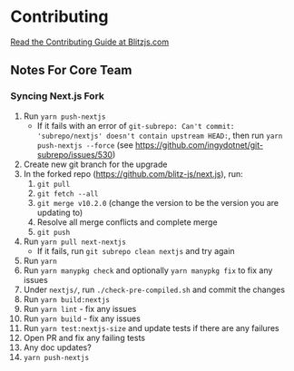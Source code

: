 # Contributing

[Read the Contributing Guide at Blitzjs.com](https://blitzjs.com/docs/contributing)

## Notes For Core Team

### Syncing Next.js Fork

1. Run `yarn push-nextjs`
   - If it fails with an error of `git-subrepo: Can't commit: 'subrepo/nextjs' doesn't contain upstream HEAD:`, then run `yarn push-nextjs --force` (see https://github.com/ingydotnet/git-subrepo/issues/530)
2. Create new git branch for the upgrade
3. In the forked repo (https://github.com/blitz-js/next.js), run:
   1. `git pull`
   2. `git fetch --all`
   3. `git merge v10.2.0` (change the version to be the version you are updating to)
   4. Resolve all merge conflicts and complete merge
   5. `git push`
4. Run `yarn pull next-nextjs`
   - If it fails, run `git subrepo clean nextjs` and try again
5. Run `yarn`
6. Run `yarn manypkg check` and optionally `yarn manypkg fix` to fix any issues
7. Under `nextjs/`, run `./check-pre-compiled.sh` and commit the changes
8. Run `yarn build:nextjs`
9. Run `yarn lint` - fix any issues
10. Run `yarn build` - fix any issues
11. Run `yarn test:nextjs-size` and update tests if there are any failures
12. Open PR and fix any failing tests
13. Any doc updates?
14. `yarn push-nextjs`
